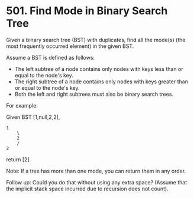 # 501. Find Mode in Binary Search Tree

Given a binary search tree (BST) with duplicates, find all the mode(s) (the most frequently occurred element) in the given BST.

Assume a BST is defined as follows:

* The left subtree of a node contains only nodes with keys less than or equal to the node's key.
* The right subtree of a node contains only nodes with keys greater than or equal to the node's key.
* Both the left and right subtrees must also be binary search trees.

For example:

Given BST [1,null,2,2],

    1
        \
        2
        /
    2

return [2].

Note: If a tree has more than one mode, you can return them in any order.

Follow up: Could you do that without using any extra space? (Assume that the implicit stack space incurred due to recursion does not count).